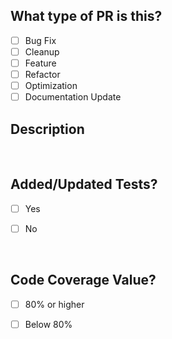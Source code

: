 ## What type of PR is this?

- [ ] Bug Fix
- [ ] Cleanup
- [ ] Feature
- [ ] Refactor
- [ ] Optimization
- [ ] Documentation Update

## Description



<br/>


## Added/Updated Tests?
- [ ] Yes
- [ ] No



<br/>


## Code Coverage Value?
- [ ] 80% or higher
- [ ] Below 80%


<br/>
<br/>
